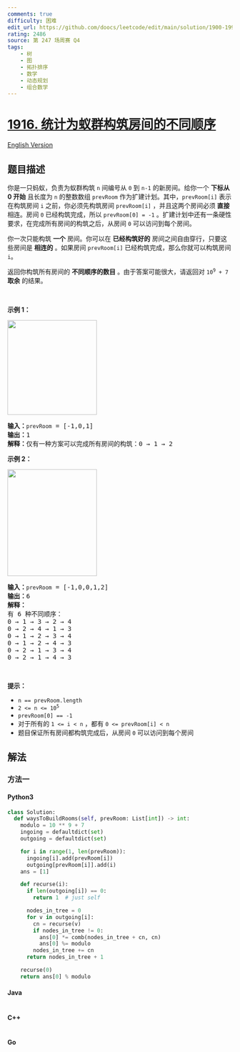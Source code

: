 ```yaml
---
comments: true
difficulty: 困难
edit_url: https://github.com/doocs/leetcode/edit/main/solution/1900-1999/1916.Count%20Ways%20to%20Build%20Rooms%20in%20an%20Ant%20Colony/README.md
rating: 2486
source: 第 247 场周赛 Q4
tags:
    - 树
    - 图
    - 拓扑排序
    - 数学
    - 动态规划
    - 组合数学
---
```


<!-- problem:start -->

# [1916. 统计为蚁群构筑房间的不同顺序](https://leetcode.cn/problems/count-ways-to-build-rooms-in-an-ant-colony)

[English Version](/solution/1900-1999/1916.Count%20Ways%20to%20Build%20Rooms%20in%20an%20Ant%20Colony/README_EN.md)

## 题目描述

<!-- description:start -->

<p>你是一只蚂蚁，负责为蚁群构筑 <code>n</code> 间编号从 <code>0</code> 到 <code>n-1</code> 的新房间。给你一个 <strong>下标从 0 开始</strong> 且长度为 <code>n</code> 的整数数组&nbsp;<code>prevRoom</code> 作为扩建计划。其中，<code>prevRoom[i]</code> 表示在构筑房间 <code>i</code> 之前，你必须先构筑房间 <code>prevRoom[i]</code> ，并且这两个房间必须 <strong>直接</strong> 相连。房间 <code>0</code> 已经构筑完成，所以 <code>prevRoom[0] = -1</code> 。扩建计划中还有一条硬性要求，在完成所有房间的构筑之后，从房间 <code>0</code> 可以访问到每个房间。</p>

<p>你一次只能构筑 <strong>一个</strong> 房间。你可以在 <strong>已经构筑好的</strong> 房间之间自由穿行，只要这些房间是 <strong>相连的</strong> 。如果房间&nbsp;<code>prevRoom[i]</code> 已经构筑完成，那么你就可以构筑房间 <code>i</code>。</p>

<p>返回你构筑所有房间的 <strong>不同顺序的数目</strong> 。由于答案可能很大，请返回对 <code>10<sup>9</sup> + 7</code> <strong>取余</strong> 的结果。</p>

<p>&nbsp;</p>

<p><strong>示例 1：</strong></p>
<img alt="" src="https://fastly.jsdelivr.net/gh/doocs/leetcode@main/solution/1900-1999/1916.Count%20Ways%20to%20Build%20Rooms%20in%20an%20Ant%20Colony/images/d1.jpg" style="width: 200px; height: 212px;" />
<pre>
<strong>输入：</strong><code>prevRoom</code> = [-1,0,1]
<strong>输出：</strong>1
<strong>解释：</strong>仅有一种方案可以完成所有房间的构筑：0 → 1 → 2
</pre>

<p><strong>示例 2：</strong></p>
<strong><img alt="" src="https://fastly.jsdelivr.net/gh/doocs/leetcode@main/solution/1900-1999/1916.Count%20Ways%20to%20Build%20Rooms%20in%20an%20Ant%20Colony/images/d2.jpg" style="width: 200px; height: 239px;" /></strong>

<pre>
<strong>输入：</strong><code>prevRoom</code> = [-1,0,0,1,2]
<strong>输出：</strong>6
<strong>解释：
</strong>有 6 种不同顺序：
0 → 1 → 3 → 2 → 4
0 → 2 → 4 → 1 → 3
0 → 1 → 2 → 3 → 4
0 → 1 → 2 → 4 → 3
0 → 2 → 1 → 3 → 4
0 → 2 → 1 → 4 → 3
</pre>

<p>&nbsp;</p>

<p><strong>提示：</strong></p>

<ul>
	<li><code>n == prevRoom.length</code></li>
	<li><code>2 &lt;= n &lt;= 10<sup>5</sup></code></li>
	<li><code>prevRoom[0] == -1</code></li>
	<li>对于所有的&nbsp;<code>1 &lt;= i &lt; n</code>&nbsp;，都有&nbsp;<code>0 &lt;= prevRoom[i] &lt; n</code></li>
	<li>题目保证所有房间都构筑完成后，从房间 <code>0</code> 可以访问到每个房间</li>
</ul>

<!-- description:end -->

## 解法

<!-- solution:start -->

### 方法一

<!-- tabs:start -->

#### Python3

```python
class Solution:
  def waysToBuildRooms(self, prevRoom: List[int]) -> int:
    modulo = 10 ** 9 + 7
    ingoing = defaultdict(set)
    outgoing = defaultdict(set)

    for i in range(1, len(prevRoom)):
      ingoing[i].add(prevRoom[i])
      outgoing[prevRoom[i]].add(i)
    ans = [1]

    def recurse(i):
      if len(outgoing[i]) == 0:
        return 1  # just self

      nodes_in_tree = 0
      for v in outgoing[i]:
        cn = recurse(v)
        if nodes_in_tree != 0:
          ans[0] *= comb(nodes_in_tree + cn, cn)
          ans[0] %= modulo
        nodes_in_tree += cn
      return nodes_in_tree + 1

    recurse(0)
    return ans[0] % modulo
```

#### Java

```java

```

#### C++

```cpp

```

#### Go

```go

```

<!-- tabs:end -->

<!-- solution:end -->

<!-- problem:end -->
